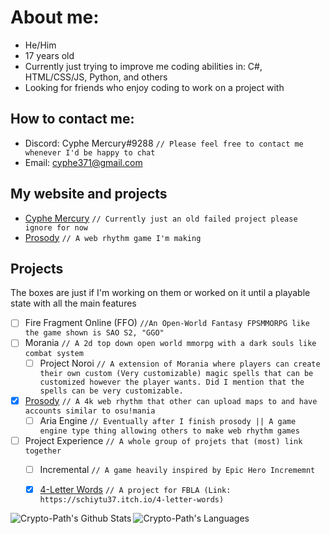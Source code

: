 # About me:
 + He/Him
 + 17 years old
 + Currently just trying to improve me coding abilities in: C#, HTML/CSS/JS, Python, and others
 + Looking for friends who enjoy coding to work on a project with

## How to contact me:
 + Discord: Cyphe Mercury#9288 `// Please feel free to contact me whenever I'd be happy to chat`
 + Email: cyphe371@gmail.com

## My website and projects
 + [Cyphe Mercury](http://cyphemercury.online) `// Currently just an old failed project please ignore for now`
 + [Prosody](http://cyphemercury.online/Aria-Engine-Prosody/) `// A web rhythm game I'm making`

## Projects
The boxes are just if I'm working on them or worked on it until a playable state with all the main features
 + [ ] Fire Fragment Online (FFO) `//An Open-World Fantasy FPSMMORPG like the game shown is SAO S2, "GGO"`
 + [ ] Morania `// A 2d top down open world mmorpg with a dark souls like combat system`
   + [ ] Project Noroi `// A extension of Morania where players can create their own custom (Very customizable) magic spells that can be customized however the player wants. Did I mention that the spells can be very customizable.`
 + [x] [Prosody](https://github.com/Crypto-Path/Aria-Engine-Prosody) `// A 4k web rhythm that other can upload maps to and have accounts similar to osu!mania`
   + [ ] Aria Engine `// Eventually after I finish prosody || A game engine type thing allowing others to make web rhythm games`
 + [ ] Project Experience `// A whole group of projets that (most) link together`
   + [ ] Incremental `// A game heavily inspired by Epic Hero Incrememnt`
   + [x] [4-Letter Words](https://schiytu37.itch.io/4-letter-words) `// A project for FBLA (Link: https://schiytu37.itch.io/4-letter-words)`



<img align="left" alt="Crypto-Path's Github Stats" src="https://github-readme-stats.vercel.app/api?username=Crypto-Path&show_icons=true"/>

<img align="left" alt="Crypto-Path's Languages" src="https://github-readme-stats.vercel.app/api/top-langs/?username=Crypto-Path&layout=compact"/>
